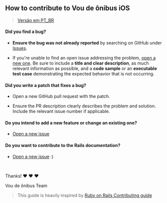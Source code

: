 ## How to contribute to Vou de ônibus iOS

> [Versão em PT_BR](CONTRIBUTING-BR.md)

#### **Did you find a bug?**

* **Ensure the bug was not already reported** by searching on GitHub under [Issues](https://github.com/voudeonibus/vdb-ios/issues).

* If you're unable to find an open issue addressing the problem, [open a new one](https://github.com/voudeonibus/vdb-ios/issues/new). Be sure to include a **title and clear description**, as much relevant information as possible, and a **code sample** or an **executable test case** demonstrating the expected behavior that is not occurring.

#### **Did you write a patch that fixes a bug?**

* Open a new GitHub pull request with the patch.

* Ensure the PR description clearly describes the problem and solution. Include the relevant issue number if applicable.

#### **Do you intend to add a new feature or change an existing one?**

* [Open a new issue](https://github.com/voudeonibus/vdb-ios/issues/new)

#### **Do you want to contribute to the Rails documentation?**

* [Open a new issue](https://github.com/voudeonibus/vdb-ios/issues/new) :)

</br>

Thanks! :heart: :heart: :heart:

Vou de ônibus Team

> This guide is heavily inspired by [Ruby on Rails Contributing guide](https://github.com/rails/rails/blob/master/CONTRIBUTING.md)
